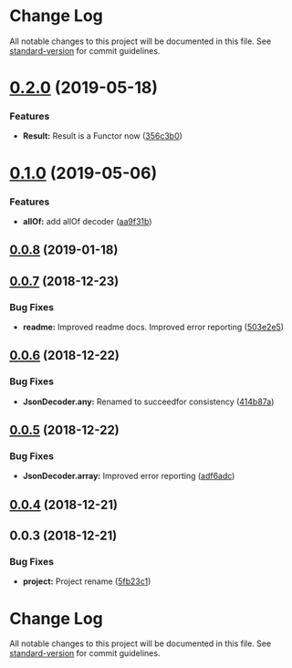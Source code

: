 # Change Log

All notable changes to this project will be documented in this file. See [standard-version](https://github.com/conventional-changelog/standard-version) for commit guidelines.

<a name="0.2.0"></a>
# [0.2.0](https://github.com/joanllenas/ts.data.json/compare/v0.1.0...v0.2.0) (2019-05-18)


### Features

* **Result:** Result is a Functor now ([356c3b0](https://github.com/joanllenas/ts.data.json/commit/356c3b0))



<a name="0.1.0"></a>
# [0.1.0](https://github.com/joanllenas/ts.data.json/compare/v0.0.8...v0.1.0) (2019-05-06)


### Features

* **allOf:** add allOf decoder ([aa9f31b](https://github.com/joanllenas/ts.data.json/commit/aa9f31b))



<a name="0.0.8"></a>
## [0.0.8](https://github.com/joanllenas/ts.data.json/compare/v0.0.7...v0.0.8) (2019-01-18)



<a name="0.0.7"></a>
## [0.0.7](https://github.com/joanllenas/ts.data.json/compare/v0.0.6...v0.0.7) (2018-12-23)


### Bug Fixes

* **readme:** Improved readme docs. Improved error reporting ([503e2e5](https://github.com/joanllenas/ts.data.json/commit/503e2e5))



<a name="0.0.6"></a>
## [0.0.6](https://github.com/joanllenas/ts.data.json/compare/v0.0.5...v0.0.6) (2018-12-22)


### Bug Fixes

* **JsonDecoder.any:** Renamed to succeedfor consistency ([414b87a](https://github.com/joanllenas/ts.data.json/commit/414b87a))



<a name="0.0.5"></a>
## [0.0.5](https://github.com/joanllenas/ts.data.json/compare/v0.0.4...v0.0.5) (2018-12-22)


### Bug Fixes

* **JsonDecoder.array:** Improved error reporting ([adf6adc](https://github.com/joanllenas/ts.data.json/commit/adf6adc))



<a name="0.0.4"></a>
## [0.0.4](https://github.com/joanllenas/ts.data.json/compare/v0.0.3...v0.0.4) (2018-12-21)



<a name="0.0.3"></a>
## 0.0.3 (2018-12-21)


### Bug Fixes

* **project:** Project rename ([5fb23c1](https://github.com/joanllenas/ts.data.json/commit/5fb23c1))



# Change Log

All notable changes to this project will be documented in this file. See [standard-version](https://github.com/conventional-changelog/standard-version) for commit guidelines.
